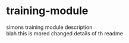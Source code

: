 # training-module
simons training module description
<br>
blah
this is mored changed details of th readme
